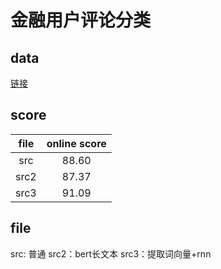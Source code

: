 # 金融用户评论分类
## data
[链接](https://god.yanxishe.com/56)
## score
|file|online score|
|:---:|:---:|
|src|88.60|
|src2|87.37|
|src3|91.09|

## file
src: 普通
src2：bert长文本
src3：提取词向量+rnn